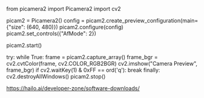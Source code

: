 from picamera2 import Picamera2
import cv2

picam2 = Picamera2()
config = picam2.create_preview_configuration(main={"size": (640, 480)})
picam2.configure(config)
picam2.set_controls({"AfMode": 2})

picam2.start()

try:
    while True:
        frame = picam2.capture_array()
        frame_bgr = cv2.cvtColor(frame, cv2.COLOR_RGB2BGR)
        cv2.imshow("Camera Preview", frame_bgr)
        if cv2.waitKey(1) & 0xFF == ord('q'):
            break
finally:
    cv2.destroyAllWindows()
    picam2.stop()


https://hailo.ai/developer-zone/software-downloads/
